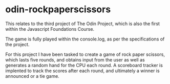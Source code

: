 # odin-rockpaperscissors

This relates to the third project of The Odin Project, which is also the first within the Javascript Foundations Course.

The game is fully played within the console.log, as per the specifications of the project.

For this project I have been tasked to create a game of rock paper scissors, which lasts five rounds, and obtains input from the user
as well as generates a random hand for the CPU each round. A scoreboard tracker is implented to track the scores after each round, and ultimately
a winner is announced or a tie game.